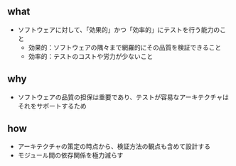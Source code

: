 ## what
- ソフトウェアに対して、「効果的」かつ「効率的」にテストを行う能力のこと
	- 効果的：ソフトウェアの隅々まで網羅的にその品質を検証できること
	- 効率的：テストのコストや労力が少ないこと
## why
- ソフトウェアの品質の担保は重要であり、テストが容易なアーキテクチャはそれをサポートするため
## how
- アーキテクチャの策定の時点から、検証方法の観点も含めて設計する
- モジュール間の依存関係を極力減らす